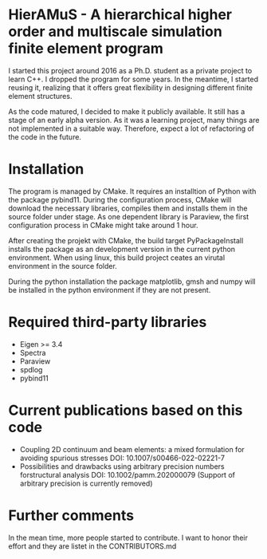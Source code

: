 # HierAMuS - A hierarchical higher order and multiscale simulation finite element program

I started this project around 2016 as a Ph.D. student as a private project to learn C++. I dropped the program for some years. In the meantime, I started reusing it, realizing that it offers great flexibility in designing different finite element structures.

As the code matured, I decided to make it publicly available. It still has a stage of an early alpha version. As it was a learning project, many things are not implemented in a suitable way.
Therefore, expect a lot of refactoring of the code in the future.


# Installation
The program is managed by CMake. It requires an installtion of Python with the package pybind11. 
During the configuration process, CMake will download the necessary libraries, compiles them and installs them in the source folder under stage. 
As one dependent library is Paraview, the first configuration process in CMake might take around 1 hour.

After creating the projekt with CMake, the build target PyPackageInstall installs the package as an development version in the current python environment. 
When using linux, this build project ceates an virutal environment in the source folder.

During the python installation the package matplotlib, gmsh and numpy will be installed in the python environment if they are not present.

# Required third-party libraries
- Eigen >= 3.4
- Spectra
- Paraview
- spdlog
- pybind11


# Current publications based on this code

- Coupling 2D continuum and beam elements: a mixed formulation for avoiding spurious stresses DOI: 10.1007/s00466-022-02221-7
- Possibilities and drawbacks using arbitrary precision numbers forstructural analysis DOI: 10.1002/pamm.202000079 (Support of arbitrary precision is currently removed)

# Further comments
In the mean time, more people started to contribute. 
I want to honor their effort and they are listet in the CONTRIBUTORS.md